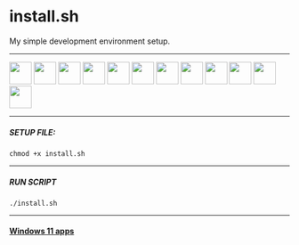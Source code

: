 # install.sh
My simple development environment setup.
___
<p>
  <a href="#"><img src="https://img.icons8.com/fluency/344/spotify.png" width="40px"></a>
  <a href="#"><img src="https://img.icons8.com/cute-clipart/344/discord-new-logo.png" width="40px"></a>
  <a href="#"><img src="https://img.icons8.com/ios-filled/344/php-logo.png" width="40px"></a>
  <a href="#"><img src="http://magenteiro.com/blog/wp-content/uploads/2017/07/Logo-composer-transparent.png" width="40px"></a>
  <a href="#"><img src="https://www.jetbrains.com/company/brand/img/logo1.svg" width="40px"></a>
  <a href="#"><img src="https://cdn-icons-png.flaticon.com/512/226/226777.png" width="40px"></a>
  <a href="#"><img src="https://cdn.iconscout.com/icon/free/png-256/node-js-1174925.png" width="40px"></a>
  <a href="#"><img src="https://pbs.twimg.com/profile_images/778422085639032832/44mC-kJ3_400x400.jpg" width="40px"></a>
  <a href="#"><img src="https://cdn.icon-icons.com/icons2/2107/PNG/512/file_type_npm_icon_130297.png" width="40px"></a>
  <a href="#"><img src="https://voyager.postman.com/logo/postman-logo-icon-orange.svg" width="40px"></a>
  <a href="#"><img src="https://obsproject.com/assets/images/new_icon_small-r.png" width="40px"></a>
  <a href="#"><img src="https://res.cloudinary.com/startup-grind/image/upload/c_fill,dpr_2.0,f_auto,g_center,h_1080,q_100,w_1080/v1/gcs/platform-data-goog/events/flutter_0G48Si8.png" width="40px"></a>

</p>


___
##### SETUP FILE:
```console
chmod +x install.sh
```
___
##### RUN SCRIPT
```console
./install.sh
```
___
#### <a href="https://github.com/williamtrindade/install.sh/blob/main/windows11.md"> Windows 11 apps </a>  
